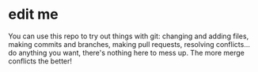 # edit me

You can use this repo to try out things with git: changing and adding files, making commits and branches, making pull requests, resolving conflicts... do anything you want, there's nothing here to mess up. The more merge conflicts the better!

